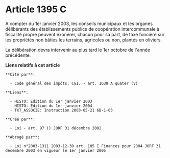 # Article 1395 C

A compter du 1er janvier 2003, les conseils municipaux et les organes délibérants des établissements publics de coopération
intercommunale à fiscalité propre peuvent exonérer, chacun pour sa part, de taxe foncière sur les propriétés non bâties les
terrains, agricoles ou non, plantés en oliviers.

La délibération devra intervenir au plus tard le 1er octobre de l'année précédente.

**Liens relatifs à cet article**

	**Cité par**:

	  - Code général des impôts, CGI. - art. 1639 A quater (V)

	**Liens**:

	  - HISTO: Edition du 1er janvier 2003
	  - HISTO: Edition du 1er janvier 2004
	  - TXT_ASSOCIE: Instruction 2003-05-21 6B-1-03

	**Créé par**:

	  - Loi - art. 97 () JORF 31 décembre 2002

	**Abrogé par**:

	  - Loi n°2003-1311 2003-12-30 art. 105 I Finances pour 2004 JORF 31 décembre 2003 en vigueur le 1er janvier 2005
